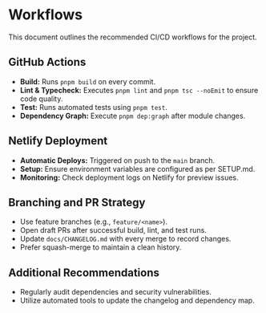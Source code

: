 # Workflows

This document outlines the recommended CI/CD workflows for the project.

## GitHub Actions

- **Build:** Runs `pnpm build` on every commit.
- **Lint & Typecheck:** Executes `pnpm lint` and `pnpm tsc --noEmit` to ensure code quality.
- **Test:** Runs automated tests using `pnpm test`.
- **Dependency Graph:** Execute `pnpm dep:graph` after module changes.

## Netlify Deployment

- **Automatic Deploys:** Triggered on push to the `main` branch.
- **Setup:** Ensure environment variables are configured as per SETUP.md.
- **Monitoring:** Check deployment logs on Netlify for preview issues.

## Branching and PR Strategy

- Use feature branches (e.g., `feature/<name>`).
- Open draft PRs after successful build, lint, and test runs.
- Update `docs/CHANGELOG.md` with every merge to record changes.
- Prefer squash-merge to maintain a clean history.

## Additional Recommendations

- Regularly audit dependencies and security vulnerabilities.
- Utilize automated tools to update the changelog and dependency map.
